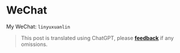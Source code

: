 # WeChat

My WeChat: `linyuxuanlin`

> This post is translated using ChatGPT, please [**feedback**](https://github.com/linyuxuanlin/Wiki_MkDocs/issues/new) if any omissions.
